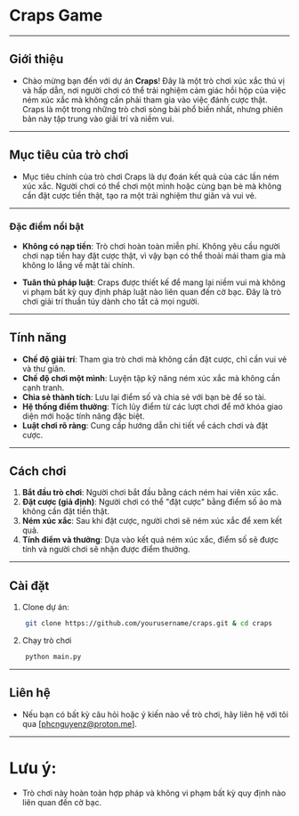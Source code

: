 # Craps Game
---
## Giới thiệu

- Chào mừng bạn đến với dự án **Craps**! Đây là một trò chơi xúc xắc thú vị và hấp dẫn, nơi người chơi có thể trải nghiệm cảm giác hồi hộp của việc ném xúc xắc mà không cần phải tham gia vào việc đánh cược thật. Craps là một trong những trò chơi sòng bài phổ biến nhất, nhưng phiên bản này tập trung vào giải trí và niềm vui.
---
## Mục tiêu của trò chơi

- Mục tiêu chính của trò chơi Craps là dự đoán kết quả của các lần ném xúc xắc. Người chơi có thể chơi một mình hoặc cùng bạn bè mà không cần đặt cược tiền thật, tạo ra một trải nghiệm thư giãn và vui vẻ.
---
### Đặc điểm nổi bật

- **Không có nạp tiền**: Trò chơi hoàn toàn miễn phí. Không yêu cầu người chơi nạp tiền hay đặt cược thật, vì vậy bạn có thể thoải mái tham gia mà không lo lắng về mặt tài chính.
  
- **Tuân thủ pháp luật**: Craps được thiết kế để mang lại niềm vui mà không vi phạm bất kỳ quy định pháp luật nào liên quan đến cờ bạc. Đây là trò chơi giải trí thuần túy dành cho tất cả mọi người.
---
## Tính năng

- **Chế độ giải trí**: Tham gia trò chơi mà không cần đặt cược, chỉ cần vui vẻ và thư giãn.
- **Chế độ chơi một mình**: Luyện tập kỹ năng ném xúc xắc mà không cần cạnh tranh.
- **Chia sẻ thành tích**: Lưu lại điểm số và chia sẻ với bạn bè để so tài.
- **Hệ thống điểm thưởng**: Tích lũy điểm từ các lượt chơi để mở khóa giao diện mới hoặc tính năng đặc biệt.
- **Luật chơi rõ ràng**: Cung cấp hướng dẫn chi tiết về cách chơi và đặt cược.
---
## Cách chơi

1. **Bắt đầu trò chơi**: Người chơi bắt đầu bằng cách ném hai viên xúc xắc.
2. **Đặt cược (giả định)**: Người chơi có thể "đặt cược" bằng điểm số ảo mà không cần đặt tiền thật.
3. **Ném xúc xắc**: Sau khi đặt cược, người chơi sẽ ném xúc xắc để xem kết quả.
4. **Tính điểm và thưởng**: Dựa vào kết quả ném xúc xắc, điểm số sẽ được tính và người chơi sẽ nhận được điểm thưởng.
---
## Cài đặt

1. Clone dự án:
```bash
    git clone https://github.com/yourusername/craps.git & cd craps
```

2. Chạy trò chơi
```bash
    python main.py
```
---
## Liên hệ

- Nếu bạn có bất kỳ câu hỏi hoặc ý kiến nào về trò chơi, hãy liên hệ với tôi qua [phcnguyenz@proton.me].
---
# Lưu ý:

- Trò chơi này hoàn toàn hợp pháp và không vi phạm bất kỳ quy định nào liên quan đến cờ bạc. 